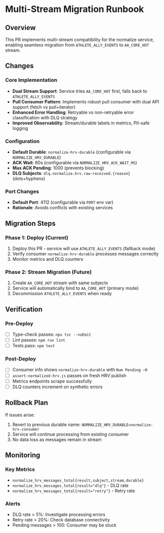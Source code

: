 # Multi-Stream Migration Runbook

## Overview

This PR implements multi-stream compatibility for the normalize service, enabling seamless migration from `ATHLETE_ALLY_EVENTS` to `AA_CORE_HOT` stream.

## Changes

### Core Implementation
- **Dual Stream Support**: Service tries `AA_CORE_HOT` first, falls back to `ATHLETE_ALLY_EVENTS`
- **Pull Consumer Pattern**: Implements robust pull consumer with dual API support (fetch vs pull+iterator)
- **Enhanced Error Handling**: Retryable vs non-retryable error classification with DLQ strategy
- **Improved Observability**: Stream/durable labels in metrics, PII-safe logging

### Configuration
- **Default Durable**: `normalize-hrv-durable` (configurable via `NORMALIZE_HRV_DURABLE`)
- **ACK Wait**: 60s (configurable via `NORMALIZE_HRV_ACK_WAIT_MS`)
- **Max ACK Pending**: 1000 (prevents blocking)
- **DLQ Subjects**: `dlq.normalize.hrv.raw-received.{reason}` (dots+hyphens)

### Port Changes
- **Default Port**: 4112 (configurable via `PORT` env var)
- **Rationale**: Avoids conflicts with existing services

## Migration Steps

### Phase 1: Deploy (Current)
1. Deploy this PR - service will use `ATHLETE_ALLY_EVENTS` (fallback mode)
2. Verify consumer `normalize-hrv-durable` processes messages correctly
3. Monitor metrics and DLQ counters

### Phase 2: Stream Migration (Future)
1. Create `AA_CORE_HOT` stream with same subjects
2. Service will automatically bind to `AA_CORE_HOT` (primary mode)
3. Decommission `ATHLETE_ALLY_EVENTS` when ready

## Verification

### Pre-Deploy
- [ ] Type-check passes: `npx tsc --noEmit`
- [ ] Lint passes: `npm run lint`
- [ ] Tests pass: `npm test`

### Post-Deploy
- [ ] Consumer info shows `normalize-hrv-durable` with `Num Pending ~0`
- [ ] `assert-normalized-hrv.js` passes on fresh HRV publish
- [ ] Metrics endpoints scrape successfully
- [ ] DLQ counters increment on synthetic errors

## Rollback Plan

If issues arise:
1. Revert to previous durable name: `NORMALIZE_HRV_DURABLE=normalize-hrv-consumer`
2. Service will continue processing from existing consumer
3. No data loss as messages remain in stream

## Monitoring

### Key Metrics
- `normalize_hrv_messages_total{result,subject,stream,durable}`
- `normalize_hrv_messages_total{result="dlq"}` - DLQ rate
- `normalize_hrv_messages_total{result="retry"}` - Retry rate

### Alerts
- DLQ rate > 5%: Investigate processing errors
- Retry rate > 20%: Check database connectivity
- Pending messages > 100: Consumer may be stuck
